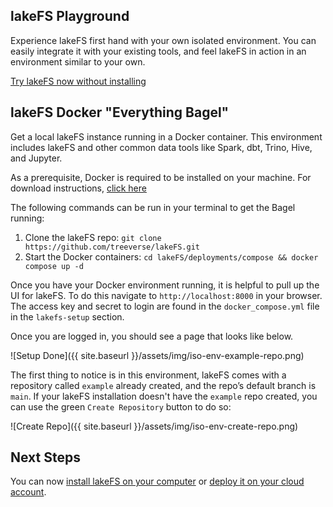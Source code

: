 ## lakeFS Playground

Experience lakeFS first hand with your own isolated environment.
You can easily integrate it with your existing tools, and feel lakeFS in action in an environment
similar to your own.

<p>
    <a class="btn btn-green" href="https://demo.lakefs.io/" target="_blank">
        Try lakeFS now without installing
    </a>
</p>

## lakeFS Docker "Everything Bagel"

Get a local lakeFS instance running in a Docker container. This environment includes lakeFS and other common data tools like Spark, dbt, Trino, Hive, and Jupyter.

As a prerequisite, Docker is required to be installed on your machine. For download instructions, [click here](https://docs.docker.com/get-docker/)

The following commands can be run in your terminal to get the Bagel running:
1. Clone the lakeFS repo: `git clone https://github.com/treeverse/lakeFS.git`
2. Start the Docker containers: `cd lakeFS/deployments/compose && docker compose up -d`

Once you have your Docker environment running, it is helpful to pull up the UI for lakeFS. To do this navigate to `http://localhost:8000` in your browser. The access key and secret to login are found in the `docker_compose.yml` file in the `lakefs-setup` section.

Once you are logged in, you should see a page that looks like below.

![Setup Done]({{ site.baseurl }}/assets/img/iso-env-example-repo.png)

The first thing to notice is in this environment, lakeFS comes with a repository called `example` already created, and the repo’s default branch is `main`. If your lakeFS installation doesn't have the `example` repo created, you can use the green `Create Repository` button to do so:

![Create Repo]({{ site.baseurl }}/assets/img/iso-env-create-repo.png)

## Next Steps

You can now [install lakeFS on your computer](installing.html) or [deploy it on your cloud account](../deploy/index.html).
